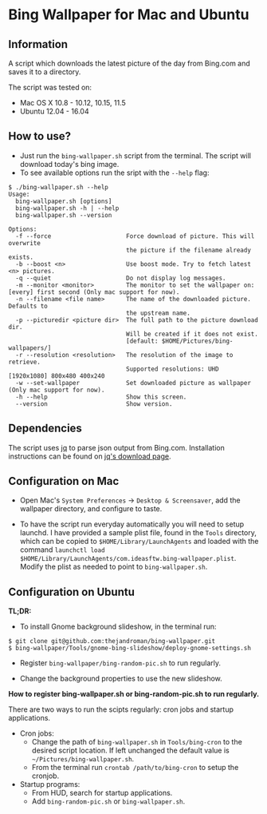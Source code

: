 Bing Wallpaper for Mac and Ubuntu
=================================

Information
-----------
A script which downloads the latest picture of the day from Bing.com and saves
it to a directory.

The script was tested on:

- Mac OS X 10.8 - 10.12, 10.15, 11.5
- Ubuntu 12.04 - 16.04

How to use?
-----------
* Just run the `bing-wallpaper.sh` script from the terminal. The script will
download today's bing image.
* To see available options run the sript with the `--help` flag:

```
$ ./bing-wallpaper.sh --help
Usage:
  bing-wallpaper.sh [options]
  bing-wallpaper.sh -h | --help
  bing-wallpaper.sh --version

Options:
  -f --force                     Force download of picture. This will overwrite
                                 the picture if the filename already exists.
  -b --boost <n>                 Use boost mode. Try to fetch latest <n> pictures.
  -q --quiet                     Do not display log messages.
  -m --monitor <monitor>         The monitor to set the wallpaper on: [every] first second (Only mac support for now).
  -n --filename <file name>      The name of the downloaded picture. Defaults to
                                 the upstream name.
  -p --picturedir <picture dir>  The full path to the picture download dir.
                                 Will be created if it does not exist.
                                 [default: $HOME/Pictures/bing-wallpapers/]
  -r --resolution <resolution>   The resolution of the image to retrieve.
                                 Supported resolutions: UHD [1920x1080] 800x480 400x240
  -w --set-wallpaper             Set downloaded picture as wallpaper (Only mac support for now).
  -h --help                      Show this screen.
  --version                      Show version.
```
Dependencies
------------
The script uses [jq](https://stedolan.github.io/jq/) to parse json output from Bing.com. Installation instructions can be found on [jq's download page](https://stedolan.github.io/jq/download/).

Configuration on Mac
--------------------
* Open Mac's `System Preferences` -> `Desktop & Screensaver`, add the wallpaper
directory, and configure to taste.

* To have the script run everyday automatically you will need to setup
launchd. I have provided a sample plist file, found in the `Tools`
directory, which can be copied to `$HOME/Library/LaunchAgents` and
loaded with the command `launchctl load
$HOME/Library/LaunchAgents/com.ideasftw.bing-wallpaper.plist`. Modify
the plist as needed to point to `bing-wallpaper.sh`.

Configuration on Ubuntu
-----------------------
**TL;DR:**

* To install Gnome background slideshow, in the terminal run:

```
$ git clone git@github.com:thejandroman/bing-wallpaper.git
$ bing-wallpaper/Tools/gnome-bing-slideshow/deploy-gnome-settings.sh
```

* Register `bing-wallpaper/bing-random-pic.sh` to run regularly.

* Change the background properties to use the new slideshow.

**How to register bing-wallpaper.sh or bing-random-pic.sh to run regularly.**

There are two ways to run the scipts regularly: cron jobs and startup
applications.
* Cron jobs:
  * Change the path of `bing-wallpaper.sh` in `Tools/bing-cron` to the
    desired script location. If left unchanged the default value is
    `~/Pictures/bing-wallpaper.sh`.
  * From the terminal run `crontab /path/to/bing-cron` to setup the cronjob.
* Startup programs:
  * From HUD, search for startup applications.
  * Add `bing-random-pic.sh` or `bing-wallpaper.sh`.
